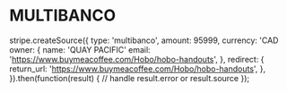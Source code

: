 # MULTIBANCO
stripe.createSource({
  type: 'multibanco',
  amount: 95999,
  currency: 'CAD
  owner: {
    name: 'QUAY PACIFIC'
    email: 'https://www.buymeacoffee.com/Hobo/hobo-handouts',
  },
  redirect: {
    return_url: 'https://www.buymeacoffee.com/Hobo/hobo-handouts',
  },
}).then(function(result) {
  // handle result.error or result.source
});
